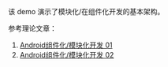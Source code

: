 该 demo 演示了模块化/在组件化开发的基本架构。

参考理论文章：

1. [Android组件化/模块化开发 01](https://www.jianshu.com/p/748bf621a9a0)
2. [Android组件化/模块化开发 02](https://www.jianshu.com/p/bfd5afed498f)

